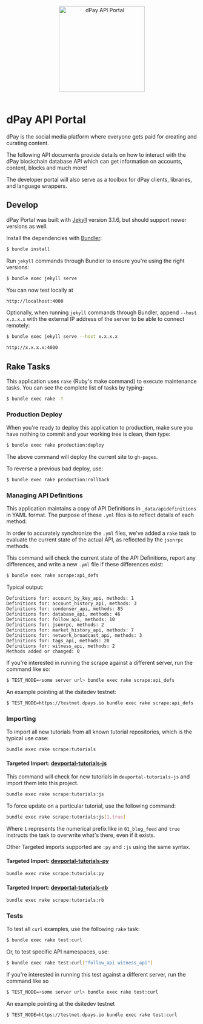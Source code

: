 <p align="center">
  <img src="https://raw.githubusercontent.com/dpays/developer-docs/develop/images/dpaydev.png" alt="dPay API Portal" width="226">
  <br>
  <br>

</p>

# dPay API Portal

dPay is the social media platform where everyone gets paid for creating and curating content.

The following API documents provide details on how to interact with the dPay blockchain database API which can get information on accounts, content, blocks and much more!

The developer portal will also serve as a toolbox for dPay clients, libraries, and language wrappers.

## Develop

dPay Portal was built with [Jekyll](http://jekyllrb.com/) version 3.1.6, but should support newer versions as well.

Install the dependencies with [Bundler](http://bundler.io/):

~~~bash
$ bundle install
~~~

Run `jekyll` commands through Bundler to ensure you're using the right versions:

~~~bash
$ bundle exec jekyll serve
~~~

You can now test locally at
~~~bash
http://localhost:4000
~~~

Optionally, when running `jekyll` commands through Bundler, append `--host x.x.x.x` with the external IP address of the server to be able to connect remotely:
~~~bash
$ bundle exec jekyll serve --host x.x.x.x
~~~
~~~bash
http://x.x.x.x:4000
~~~

## Rake Tasks

This application uses `rake` (Ruby's make command) to execute maintenance tasks.  You can see the complete list of tasks by typing:

```bash
$ bundle exec rake -T
```

### Production Deploy

When you're ready to deploy this application to production, make sure you have nothing to commit and your working tree is clean, then type:

```bash
$ bundle exec rake production:deploy
```

The above command will deploy the current site to `gh-pages`.

To reverse a previous bad deploy, use:

```bash
$ bundle exec rake production:rollback
```

### Managing API Definitions

This application maintains a copy of API Definitions in `_data/apidefinitions` in YAML format.  The purpose of these `.yml` files is to reflect details of each method.

In order to accurately synchronize the `.yml` files, we've added a `rake` task to evaluate the current state of the actual API, as reflected by the `jsonrpc` methods.

This command will check the current state of the API Definitions, report any differences, and write a new `.yml` file if these differences exist:

```bash
$ bundle exec rake scrape:api_defs
```

Typical output:

```
Definitions for: account_by_key_api, methods: 1
Definitions for: account_history_api, methods: 3
Definitions for: condenser_api, methods: 85
Definitions for: database_api, methods: 46
Definitions for: follow_api, methods: 10
Definitions for: jsonrpc, methods: 2
Definitions for: market_history_api, methods: 7
Definitions for: network_broadcast_api, methods: 3
Definitions for: tags_api, methods: 20
Definitions for: witness_api, methods: 2
Methods added or changed: 0
```

If you're interested in running the scrape against a different server, run the command like so:

```bash
$ TEST_NODE=<some server url> bundle exec rake scrape:api_defs
```

An example pointing at the dsitedev testnet:

```bash
$ TEST_NODE=https://testnet.dpays.io bundle exec rake scrape:api_defs
```

### Importing

To import all new tutorials from all known tutorial repositories, which is the typical use case:

```bash
bundle exec rake scrape:tutorials
```

#### Targeted Import: [devportal-tutorials-js](https://github.com/dpays/developer-docs-tutorials-js/tree/master/tutorials)

This command will check for new tutorials in `devportal-tutorials-js` and import them into this project.

```bash
bundle exec rake scrape:tutorials:js
```

To force update on a particular tutorial, use the following command:

```bash
bundle exec rake scrape:tutorials:js[1,true]
```

Where `1` represents the numerical prefix like in `01_blog_feed` and `true` instructs the task to overwrite what's there, even if it exists.

Other Targeted imports supported are `:py` and `:js` using the same syntax.

#### Targeted Import: [devportal-tutorials-py](https://github.com/dpays/developer-docs-tutorials-py/tree/master/tutorials)

```bash
bundle exec rake scrape:tutorials:py
```

#### Targeted Import: [devportal-tutorials-rb](https://github.com/dpays/developer-docs-tutorials-rb/tree/master/tutorials)

```bash
bundle exec rake scrape:tutorials:rb
```

### Tests

To test all `curl` examples, use the following `rake` task:

```bash
$ bundle exec rake test:curl
```

Or, to test specific API namespaces, use:

```bash
$ bundle exec rake test:curl["follow_api witness_api"]
```

If you're interested in running this test against a different server, run the command like so

```bash
$ TEST_NODE=<some server url> bundle exec rake test:curl
```

An example pointing at the dsitedev testnet

```bash
$ TEST_NODE=https://testnet.dpays.io bundle exec rake test:curl
```
